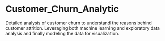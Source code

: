 # Customer_Churn_Analytic
Detailed analysis of customer churn to understand the reasons behind customer attrition. Leveraging both machine learning and exploratory data analysis and finally modeling the data for visualization.
